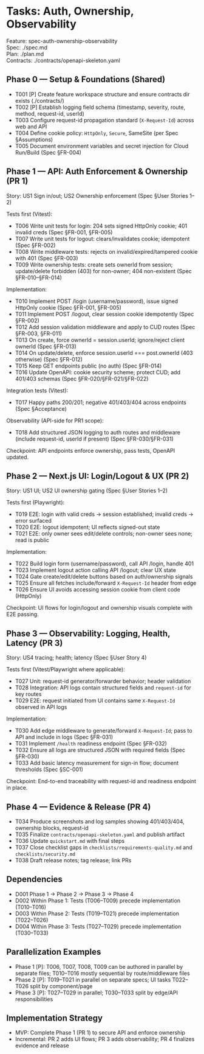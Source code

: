 # Tasks: Auth, Ownership, Observability

Feature: spec-auth-ownership-observability  
Spec: ./spec.md  
Plan: ./plan.md  
Contracts: ./contracts/openapi-skeleton.yaml

## Phase 0 — Setup & Foundations (Shared)

- T001 [P] Create feature workspace structure and ensure contracts dir exists (./contracts/)
- T002 [P] Establish logging field schema (timestamp, severity, route, method, request-id, userId)
- T003 Configure request-id propagation standard (`X-Request-Id`) across web and API
- T004 Define cookie policy: `HttpOnly`, `Secure`, SameSite (per Spec §Assumptions)
- T005 Document environment variables and secret injection for Cloud Run/Build (Spec §FR-004)

## Phase 1 — API: Auth Enforcement & Ownership (PR 1)

Story: US1 Sign in/out; US2 Ownership enforcement (Spec §User Stories 1–2)

Tests first (Vitest):
- T006 Write unit tests for login: 204 sets signed HttpOnly cookie; 401 invalid creds (Spec §FR-001, §FR-005)
- T007 Write unit tests for logout: clears/invalidates cookie; idempotent (Spec §FR-002)
- T008 Write middleware tests: rejects on invalid/expired/tampered cookie with 401 (Spec §FR-003)
- T009 Write ownership tests: create sets ownerId from session; update/delete forbidden (403) for non-owner; 404 non-existent (Spec §FR-010–§FR-014)

Implementation:
- T010 Implement POST /login (username/password), issue signed HttpOnly cookie (Spec §FR-001, §FR-005)
- T011 Implement POST /logout, clear session cookie idempotently (Spec §FR-002)
- T012 Add session validation middleware and apply to CUD routes (Spec §FR-003, §FR-011)
- T013 On create, force ownerId = session.userId; ignore/reject client ownerId (Spec §FR-013)
- T014 On update/delete, enforce session.userId === post.ownerId (403 otherwise) (Spec §FR-012)
- T015 Keep GET endpoints public (no auth) (Spec §FR-014)
- T016 Update OpenAPI: cookie security scheme; protect CUD; add 401/403 schemas (Spec §FR-020/§FR-021/§FR-022)

Integration tests (Vitest):
- T017 Happy paths 200/201; negative 401/403/404 across endpoints (Spec §Acceptance)

Observability (API-side for PR1 scope):
- T018 Add structured JSON logging to auth routes and middleware (include request-id, userId if present) (Spec §FR-030/§FR-031)

Checkpoint: API endpoints enforce ownership, pass tests, OpenAPI updated.

## Phase 2 — Next.js UI: Login/Logout & UX (PR 2)

Story: US1 UI; US2 UI ownership gating (Spec §User Stories 1–2)

Tests first (Playwright):
- T019 E2E: login with valid creds → session established; invalid creds → error surfaced
- T020 E2E: logout idempotent; UI reflects signed-out state
- T021 E2E: only owner sees edit/delete controls; non-owner sees none; read is public

Implementation:
- T022 Build login form (username/password), call API /login, handle 401
- T023 Implement logout action calling API /logout; clear UX state
- T024 Gate create/edit/delete buttons based on auth/ownership signals
- T025 Ensure all fetches include/forward `X-Request-Id` header from edge
- T026 Ensure UI avoids accessing session cookie from client code (HttpOnly)

Checkpoint: UI flows for login/logout and ownership visuals complete with E2E passing.

## Phase 3 — Observability: Logging, Health, Latency (PR 3)

Story: US4 tracing; health; latency (Spec §User Story 4)

Tests first (Vitest/Playwright where applicable):
- T027 Unit: request-id generator/forwarder behavior; header validation
- T028 Integration: API logs contain structured fields and `request-id` for key routes
- T029 E2E: request initiated from UI contains same `X-Request-Id` observed in API logs

Implementation:
- T030 Add edge middleware to generate/forward `X-Request-Id`; pass to API and include in logs (Spec §FR-031)
- T031 Implement `/health` readiness endpoint (Spec §FR-032)
- T032 Ensure all logs are structured JSON with required fields (Spec §FR-030)
- T033 Add basic latency measurement for sign-in flow; document thresholds (Spec §SC-001)

Checkpoint: End-to-end traceability with request-id and readiness endpoint in place.

## Phase 4 — Evidence & Release (PR 4)

- T034 Produce screenshots and log samples showing 401/403/404, ownership blocks, request-id
- T035 Finalize `contracts/openapi-skeleton.yaml` and publish artifact
- T036 Update `quickstart.md` with final steps
- T037 Close checklist gaps in `checklists/requirements-quality.md` and `checklists/security.md`
- T038 Draft release notes; tag release; link PRs

## Dependencies

- D001 Phase 1 → Phase 2 → Phase 3 → Phase 4
- D002 Within Phase 1: Tests (T006–T009) precede implementation (T010–T016)
- D003 Within Phase 2: Tests (T019–T021) precede implementation (T022–T026)
- D004 Within Phase 3: Tests (T027–T029) precede implementation (T030–T033)

## Parallelization Examples

- Phase 1 [P]: T006, T007, T008, T009 can be authored in parallel by separate files; T010–T016 mostly sequential by route/middleware files
- Phase 2 [P]: T019–T021 in parallel on separate specs; UI tasks T022–T026 split by component/page
- Phase 3 [P]: T027–T029 in parallel; T030–T033 split by edge/API responsibilities

## Implementation Strategy

- MVP: Complete Phase 1 (PR 1) to secure API and enforce ownership
- Incremental: PR 2 adds UI flows; PR 3 adds observability; PR 4 finalizes evidence and release
